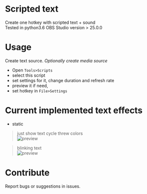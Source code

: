 # Scripted text
Create one hotkey with scripted text + sound  
Tested in python3.6 OBS Studio version > 25.0.0 
# Usage
Create text source.
_Optionally create media source_  
- Open `Tools>Scripts`
- select this script 
- set settings for it, change duration and refresh rate
- preview it if need,
- set hotkey in `File>Settings`
# Current implemented text effects
- static 
> just show text
> cycle threw colors  
![preview](https://i.imgur.com/GmhEDv4.gif)  

> blinking text  
![preview](https://i.imgur.com/2M2wDUD.gif)   
# Contribute 
Report bugs or suggestions  in issues.
